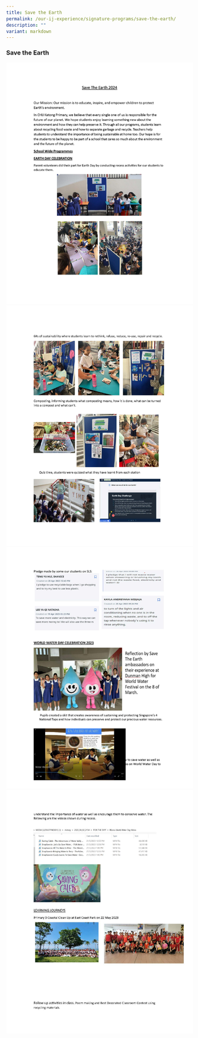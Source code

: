 ```yaml
---
title: Save the Earth
permalink: /our-ij-experience/signature-programs/save-the-earth/
description: ""
variant: markdown
---
```

### Save the Earth
![](/images/Save%20The%20Earth%202024/Save_The_Earth_website__2024_Page_01.jpg)
![](/images/Save%20The%20Earth%202024/Save_The_Earth_website__2024_Page_02.jpg)
![](/images/Save%20The%20Earth%202024/Save_The_Earth_website__2024_Page_03.jpg)
![](/images/Save%20The%20Earth%202024/Save_The_Earth_website__2024_Page_04.jpg)
